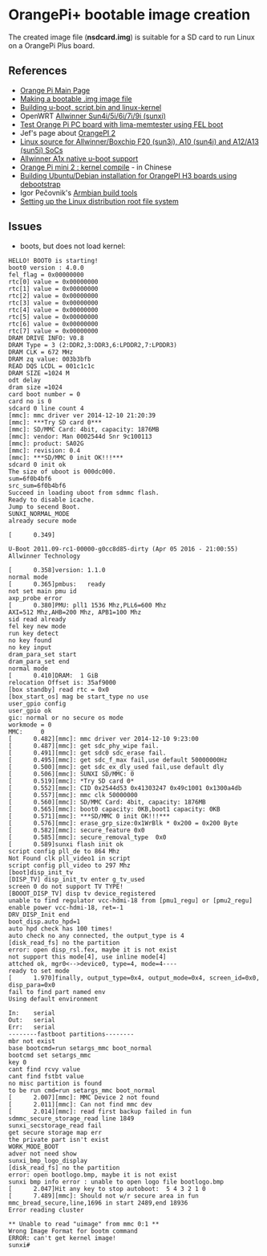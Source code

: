 # OrangePi+ bootable image creation

The created image file (**nsdcard.img**) is suitable for a SD card to
run Linux on a OrangePi Plus board.

## References
  * [Orange Pi Main Page](http://www.orangepi.org/Docs/mainpage.html)
  * [Making a bootable .img image file](http://www.orangepi.org/Docs/Makingabootable.html)
  * [Building u-boot, script.bin and linux-kernel](http://www.orangepi.org/Docs/Building.html)
  * OpenWRT [Allwinner Sun4i/5i/6i/7i/9i (sunxi)](http://wiki.openwrt.org/doc/hardware/soc/soc.allwinner.sunxi)
  * [Test Orange Pi PC board with lima-memtester using FEL boot](https://github.com/ssvb/lima-memtester/releases)
  * Jef's page about [OrangePI 2](http://moinejf.free.fr/opi2/)
  * [Linux source for Allwinner/Boxchip F20 (sun3i), A10 (sun4i) and A12/A13 (sun5i) SoCs](https://github.com/jwrdegoede/linux-sunxi/tree/sunxi-wip)
  * [Allwinner A1x native u-boot support](https://github.com/jwrdegoede/u-boot-sunxi)
  * [Orange Pi mini 2 : kernel compile](https://www.gitbook.com/book/sunyzero/orange-pi-mini-2-kernel-compile/details) - in Chinese
  * [Building Ubuntu/Debian installation for OrangePI H3 boards using debootstrap](https://github.com/loboris/OrangePi-BuildLinux)
  * Igor Pečovnik's [Armbian build tools](https://github.com/igorpecovnik/lib)
  * [Setting up the Linux distribution root file system](http://www.orangepi.org/Docs/SettinguptheLinux.html)

## Issues
  + boots, but does not load kernel: <keyword>
  ```
HELLO! BOOT0 is starting!
boot0 version : 4.0.0
fel_flag = 0x00000000
rtc[0] value = 0x00000000
rtc[1] value = 0x00000000
rtc[2] value = 0x00000000
rtc[3] value = 0x00000000
rtc[4] value = 0x00000000
rtc[5] value = 0x00000000
rtc[6] value = 0x00000000
rtc[7] value = 0x00000000
DRAM DRIVE INFO: V0.8
DRAM Type = 3 (2:DDR2,3:DDR3,6:LPDDR2,7:LPDDR3)
DRAM CLK = 672 MHz
DRAM zq value: 003b3bfb
READ DQS LCDL = 001c1c1c
DRAM SIZE =1024 M
odt delay 
dram size =1024
card boot number = 0
card no is 0
sdcard 0 line count 4
[mmc]: mmc driver ver 2014-12-10 21:20:39
[mmc]: ***Try SD card 0***
[mmc]: SD/MMC Card: 4bit, capacity: 1876MB
[mmc]: vendor: Man 0002544d Snr 9c100113
[mmc]: product: SA02G
[mmc]: revision: 0.4
[mmc]: ***SD/MMC 0 init OK!!!***
sdcard 0 init ok
The size of uboot is 000dc000.
sum=6f0b4bf6
src_sum=6f0b4bf6
Succeed in loading uboot from sdmmc flash.
Ready to disable icache.
Jump to secend Boot.
SUNXI_NORMAL_MODE   
already secure mode

[      0.349]

U-Boot 2011.09-rc1-00000-g0cc8d85-dirty (Apr 05 2016 - 21:00:55) Allwinner Technology 

[      0.358]version: 1.1.0
normal mode
[      0.365]pmbus:   ready
not set main pmu id
axp_probe error
[      0.380]PMU: pll1 1536 Mhz,PLL6=600 Mhz
AXI=512 Mhz,AHB=200 Mhz, APB1=100 Mhz 
sid read already 
fel key new mode
run key detect
no key found
no key input
dram_para_set start
dram_para_set end
normal mode
[      0.410]DRAM:  1 GiB
relocation Offset is: 35af9000
[box standby] read rtc = 0x0
[box_start_os] mag be start_type no use
user_gpio config
user_gpio ok
gic: normal or no secure os mode
workmode = 0
MMC:	 0
[      0.482][mmc]: mmc driver ver 2014-12-10 9:23:00
[      0.487][mmc]: get sdc_phy_wipe fail.
[      0.491][mmc]: get sdc0 sdc_erase fail.
[      0.495][mmc]: get sdc_f_max fail,use default 50000000Hz
[      0.500][mmc]: get sdc_ex_dly_used fail,use default dly
[      0.506][mmc]: SUNXI SD/MMC: 0
[      0.519][mmc]: *Try SD card 0*
[      0.552][mmc]: CID 0x2544d53 0x41303247 0x49c1001 0x1300a4db
[      0.557][mmc]: mmc clk 50000000
[      0.560][mmc]: SD/MMC Card: 4bit, capacity: 1876MB
[      0.565][mmc]: boot0 capacity: 0KB,boot1 capacity: 0KB
[      0.571][mmc]: ***SD/MMC 0 init OK!!!***
[      0.576][mmc]: erase_grp_size:0x1WrBlk * 0x200 = 0x200 Byte
[      0.582][mmc]: secure_feature 0x0
[      0.585][mmc]: secure_removal_type  0x0
[      0.589]sunxi flash init ok
script config pll_de to 864 Mhz
Not Found clk pll_video1 in script 
script config pll_video to 297 Mhz
[boot]disp_init_tv
[DISP_TV] disp_init_tv enter g_tv_used
screen 0 do not support TV TYPE!
[BOOOT_DISP_TV] disp tv device_registered
unable to find regulator vcc-hdmi-18 from [pmu1_regu] or [pmu2_regu] 
enable power vcc-hdmi-18, ret=-1
DRV_DISP_Init end
boot_disp.auto_hpd=1
auto hpd check has 100 times!
auto check no any connected, the output_type is 4
[disk_read_fs] no the partition
error: open disp_rsl.fex, maybe it is not exist
not support this mode[4], use inline mode[4]
attched ok, mgr0<-->device0, type=4, mode=4----
ready to set mode
[      1.970]finally, output_type=0x4, output_mode=0x4, screen_id=0x0, disp_para=0x0
fail to find part named env
Using default environment

In:    serial
Out:   serial
Err:   serial
--------fastboot partitions--------
mbr not exist
base bootcmd=run setargs_mmc boot_normal
bootcmd set setargs_mmc
key 0
cant find rcvy value
cant find fstbt value
no misc partition is found
to be run cmd=run setargs_mmc boot_normal
[      2.007][mmc]: MMC Device 2 not found
[      2.011][mmc]: Can not find mmc dev
[      2.014][mmc]: read first backup failed in fun sdmmc_secure_storage_read line 1849
sunxi_secstorage_read fail
get secure storage map err
the private part isn't exist
WORK_MODE_BOOT
adver not need show
sunxi_bmp_logo_display
[disk_read_fs] no the partition
error: open bootlogo.bmp, maybe it is not exist
sunxi bmp info error : unable to open logo file bootlogo.bmp
[      2.047]Hit any key to stop autoboot:  5 4 3 2 1 0 
[      7.489][mmc]: Should not w/r secure area in fun mmc_bread_secure,line,1696 in start 2489,end 18936
Error reading cluster

** Unable to read "uimage" from mmc 0:1 **
Wrong Image Format for bootm command
ERROR: can't get kernel image!
sunxi#
```
